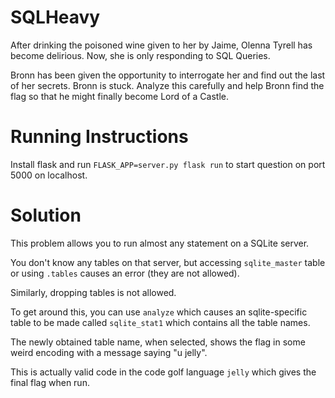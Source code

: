 # SQLHeavy

After drinking the poisoned wine given to her by Jaime, Olenna
Tyrell has become delirious. Now, she is only responding
to SQL Queries.

Bronn has been given the opportunity to interrogate her and find
out the last of her secrets. Bronn is stuck. Analyze this carefully
and help Bronn find the flag so that he might finally become Lord
of a Castle.

# Running Instructions

Install flask and run `FLASK_APP=server.py flask run` to start
question on port 5000 on localhost.

# Solution

This problem allows you to run almost any statement on a SQLite server.

You don't know any tables on that server, but accessing `sqlite_master` table
or using `.tables` causes an error (they are not allowed).

Similarly, dropping tables is not allowed.

To get around this, you can use `analyze` which causes an sqlite-specific
table to be made called `sqlite_stat1` which contains all the table names.

The newly obtained table name, when selected, shows the flag in some weird
encoding with a message saying "u jelly".

This is actually valid code in the code golf language `jelly` which gives
the final flag when run.
